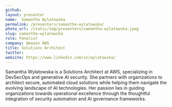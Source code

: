 ```yaml
---
github:
layout: presenter
name:  Samantha Wylatowska
permalink: /presenters/samantha-wylatowska/
photo_url: /static/img/presenters/samantha-wylatowska.jpeg
slug: samantha-wylatowska
role: Panelist
company: Amazon AWS
title: Solutions Architect
twitter:
website: https://www.linkedin.com/in/wylatowska/
---
```


Samantha Wylatowska is a Solutions Architect at AWS, specializing in DevSecOps and generative AI security. She partners with organizations to architect secure, automated cloud solutions while helping them navigate the evolving landscape of AI technologies. Her passion lies in guiding organizations towards operational excellence through the thoughtful integration of security automation and AI governance frameworks.
